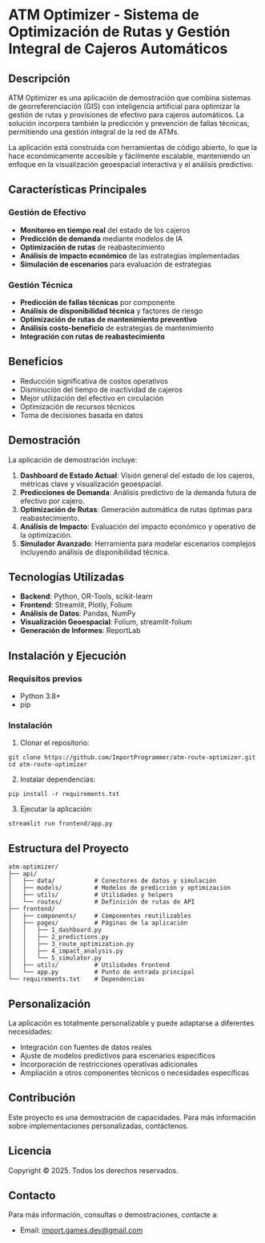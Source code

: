 # ATM Optimizer - Sistema de Optimización de Rutas y Gestión Integral de Cajeros Automáticos


## Descripción

ATM Optimizer es una aplicación de demostración que combina sistemas de georreferenciación (GIS) con inteligencia artificial para optimizar la gestión de rutas y provisiones de efectivo para cajeros automáticos. La solución incorpora también la predicción y prevención de fallas técnicas, permitiendo una gestión integral de la red de ATMs.

La aplicación está construida con herramientas de código abierto, lo que la hace económicamente accesible y fácilmente escalable, manteniendo un enfoque en la visualización geoespacial interactiva y el análisis predictivo.

## Características Principales

### Gestión de Efectivo
- **Monitoreo en tiempo real** del estado de los cajeros
- **Predicción de demanda** mediante modelos de IA
- **Optimización de rutas** de reabastecimiento
- **Análisis de impacto económico** de las estrategias implementadas
- **Simulación de escenarios** para evaluación de estrategias

### Gestión Técnica
- **Predicción de fallas técnicas** por componente
- **Análisis de disponibilidad técnica** y factores de riesgo
- **Optimización de rutas de mantenimiento preventivo**
- **Análisis costo-beneficio** de estrategias de mantenimiento
- **Integración con rutas de reabastecimiento**

## Beneficios

- Reducción significativa de costos operativos
- Disminución del tiempo de inactividad de cajeros
- Mejor utilización del efectivo en circulación
- Optimización de recursos técnicos
- Toma de decisiones basada en datos

## Demostración

La aplicación de demostración incluye:

1. **Dashboard de Estado Actual**: Visión general del estado de los cajeros, métricas clave y visualización geoespacial.
2. **Predicciones de Demanda**: Análisis predictivo de la demanda futura de efectivo por cajero.
3. **Optimización de Rutas**: Generación automática de rutas óptimas para reabastecimiento.
4. **Análisis de Impacto**: Evaluación del impacto económico y operativo de la optimización.
5. **Simulador Avanzado**: Herramienta para modelar escenarios complejos incluyendo análisis de disponibilidad técnica.

## Tecnologías Utilizadas

- **Backend**: Python, OR-Tools, scikit-learn
- **Frontend**: Streamlit, Plotly, Folium
- **Análisis de Datos**: Pandas, NumPy
- **Visualización Geoespacial**: Folium, streamlit-folium
- **Generación de Informes**: ReportLab

## Instalación y Ejecución

### Requisitos previos
- Python 3.8+
- pip

### Instalación

1. Clonar el repositorio:
```
git clone https://github.com/ImportProgrammer/atm-route-optimizer.git
cd atm-route-optimizer
```

2. Instalar dependencias:
```
pip install -r requirements.txt
```

3. Ejecutar la aplicación:
```
streamlit run frontend/app.py
```

## Estructura del Proyecto

```
atm-optimizer/
├── api/
│   ├── data/           # Conectores de datos y simulación
│   ├── models/         # Modelos de predicción y optimización
│   ├── utils/          # Utilidades y helpers
│   └── routes/         # Definición de rutas de API
├── frontend/
│   ├── components/     # Componentes reutilizables
│   ├── pages/          # Páginas de la aplicación
│   │   ├── 1_dashboard.py
│   │   ├── 2_predictions.py
│   │   ├── 3_route_optimization.py
│   │   ├── 4_impact_analysis.py
│   │   └── 5_simulator.py
│   ├── utils/          # Utilidades frontend
│   └── app.py          # Punto de entrada principal
└── requirements.txt    # Dependencias
```

## Personalización

La aplicación es totalmente personalizable y puede adaptarse a diferentes necesidades:

- Integración con fuentes de datos reales
- Ajuste de modelos predictivos para escenarios específicos
- Incorporación de restricciones operativas adicionales
- Ampliación a otros componentes técnicos o necesidades específicas

## Contribución

Este proyecto es una demostración de capacidades. Para más información sobre implementaciones personalizadas, contáctenos.

## Licencia

Copyright © 2025. Todos los derechos reservados.

## Contacto

Para más información, consultas o demostraciones, contacte a:
- Email: import.games.dev@gmail.com